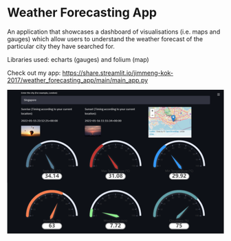 # Weather Forecasting App
An application that showcases a dashboard of visualisations (i.e. maps and gauges) which allow users to understand the weather forecast of the particular city they have searched for.

Libraries used: echarts (gauges) and folium (map)

Check out my app: https://share.streamlit.io/jimmeng-kok-2017/weather_forecasting_app/main/main_app.py

![alt text](https://github.com/jimmeng-kok-2017/weather_forecasting_app/blob/main/dashboard_sample.png?raw=true)
